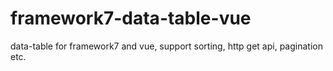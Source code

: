 # framework7-data-table-vue
data-table for framework7 and vue, support sorting, http get api, pagination etc.
